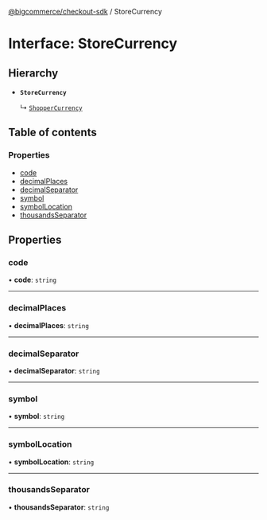 [@bigcommerce/checkout-sdk](../README.md) / StoreCurrency

# Interface: StoreCurrency

## Hierarchy

- **`StoreCurrency`**

  ↳ [`ShopperCurrency`](ShopperCurrency.md)

## Table of contents

### Properties

- [code](StoreCurrency.md#code)
- [decimalPlaces](StoreCurrency.md#decimalplaces)
- [decimalSeparator](StoreCurrency.md#decimalseparator)
- [symbol](StoreCurrency.md#symbol)
- [symbolLocation](StoreCurrency.md#symbollocation)
- [thousandsSeparator](StoreCurrency.md#thousandsseparator)

## Properties

### code

• **code**: `string`

___

### decimalPlaces

• **decimalPlaces**: `string`

___

### decimalSeparator

• **decimalSeparator**: `string`

___

### symbol

• **symbol**: `string`

___

### symbolLocation

• **symbolLocation**: `string`

___

### thousandsSeparator

• **thousandsSeparator**: `string`
